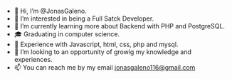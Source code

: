 - 👋 Hi, I’m @JonasGaleno.
- 👀 I’m interested in being a Full Satck Developer.
- 🌱 I’m currently learning more about Backend with PHP and PostgreSQL.
- 🎓 Graduating in computer science.
- 📕  Experience with Javascript, html, css, php and mysql.
- 💞️ I’m looking to an opportunity of growig my knowledge and experiences.
- 📫 You can reach me by my email jonasgaleno116@gmail.com

<!---
JonasGaleno/JonasGaleno is a ✨ special ✨ repository because its `README.md` (this file) appears on your GitHub profile.
You can click the Preview link to take a look at your changes.
--->
